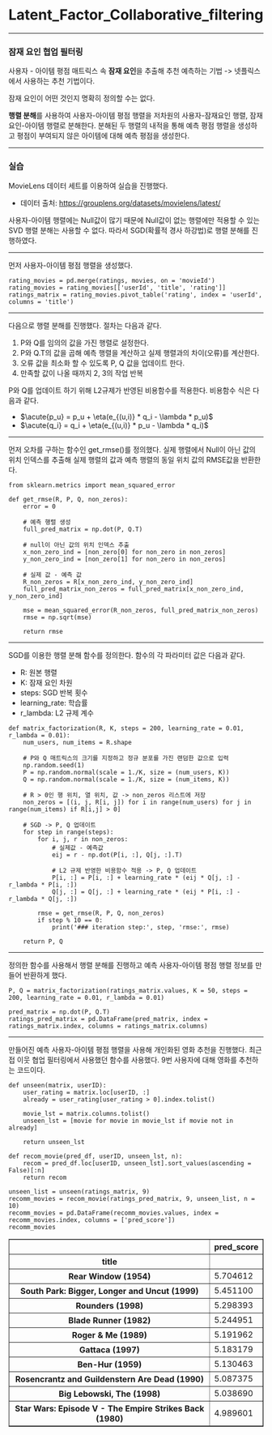 # Latent_Factor_Collaborative_filtering
----------------
### 잠재 요인 협업 필터링
사용자 - 아이템 평점 매트릭스 속 **잠재 요인**을 추출해 추천 예측하는 기법 -> 넷플릭스에서 사용하는 추천 기법이다.

잠재 요인이 어떤 것인지 명확히 정의할 수는 없다.

**행렬 분해**를 사용하여 사용자-아이템 평점 행렬을 저차원의 사용자-잠재요인 행렬, 잠재요인-아이템 행렬로 분해한다. 분해된 두 행렬의 내적을 통해 예측 평점 행렬을 생성하고 평점이 부여되지 않은 아이템에 대해 예측 평점을 생성한다.

--------------------
### 실습
MovieLens 데이터 세트를 이용하여 실습을 진행했다.
* 데이터 출처: <https://grouplens.org/datasets/movielens/latest/>

사용자-아이템 행렬에는 Null값이 많기 때문에 Null값이 없는 행렬에만 적용할 수 있는 SVD 행렬 분해는 사용할 수 없다. 따라서 SGD(확률적 경사 하강법)로 행렬 분해를 진행하였다.

----------------------------
먼저 사용자-아이템 평점 행렬을 생성했다.

```
rating_movies = pd.merge(ratings, movies, on = 'movieId')
rating_movies = rating_movies[['userId', 'title', 'rating']]
ratings_matrix = rating_movies.pivot_table('rating', index = 'userId', columns = 'title')
```
-------------------------
다음으로 행렬 분해를 진행했다. 절차는 다음과 같다.
1. P와 Q를 임의의 값을 가진 행렬로 설정한다.
2. P와 Q.T의 값을 곱해 예측 행렬을 계산하고 실제 행렬과의 차이(오류)를 계산한다.
3. 오류 값을 최소화 할 수 있도록 P, Q 값을 업데이트 한다.
4. 만족할 값이 나올 때까지 2, 3의 작업 반복

P와 Q를 업데이트 하기 위해 L2규제가 반영된 비용함수를 적용한다. 비용함수 식은 다음과 같다.

- $\acute{p_u} = p_u + \eta(e_{(u,i)} * q_i - \lambda * p_u)$
- $\acute{q_i} = q_i + \eta(e_{(u,i)} * p_u - \lambda * q_i)$
---------------------------

먼저 오차를 구하는 함수인 get_rmse()를 정의했다. 실제 행렬에서 Null이 아닌 값의 위치 인덱스를 추출해 실제 행렬의 값과 예측 행렬의 동일 위치 값의 RMSE값을 반환한다.

```
from sklearn.metrics import mean_squared_error

def get_rmse(R, P, Q, non_zeros):
    error = 0

    # 예측 행렬 생성
    full_pred_matrix = np.dot(P, Q.T)

    # null이 아닌 값의 위치 인덱스 추출
    x_non_zero_ind = [non_zero[0] for non_zero in non_zeros]
    y_non_zero_ind = [non_zero[1] for non_zero in non_zeros]
    
    # 실제 값 - 예측 값
    R_non_zeros = R[x_non_zero_ind, y_non_zero_ind]
    full_pred_matrix_non_zeros = full_pred_matrix[x_non_zero_ind, y_non_zero_ind]

    mse = mean_squared_error(R_non_zeros, full_pred_matrix_non_zeros)
    rmse = np.sqrt(mse)

    return rmse
```
---------------------------------
SGD를 이용한 행렬 분해 함수를 정의한다. 함수의 각 파라미터 값은 다음과 같다.
  * R: 원본 행렬
  * K: 잠재 요인 차원
  * steps: SGD 반복 횟수
  * learning_rate: 학습률
  * r_lambda: L2 규제 계수

```
def matrix_factorization(R, K, steps = 200, learning_rate = 0.01, r_lambda = 0.01):
    num_users, num_items = R.shape
    
    # P와 Q 매트릭스의 크기를 지정하고 정규 분포를 가진 랜덤한 값으로 입력
    np.random.seed(1)
    P = np.random.normal(scale = 1./K, size = (num_users, K))
    Q = np.random.normal(scale = 1./K, size = (num_items, K))

    # R > 0인 행 위치, 열 위치, 값 -> non_zeros 리스트에 저장
    non_zeros = [(i, j, R[i, j]) for i in range(num_users) for j in range(num_items) if R[i,j] > 0]

    # SGD -> P, Q 업데이트
    for step in range(steps):
        for i, j, r in non_zeros:
            # 실제값 - 예측값
            eij = r - np.dot(P[i, :], Q[j, :].T)
            
            # L2 규제 반영한 비용함수 적용 -> P, Q 업데이트
            P[i, :] = P[i, :] + learning_rate * (eij * Q[j, :] - r_lambda * P[i, :])
            Q[j, :] = Q[j, :] + learning_rate * (eij * P[i, :] - r_lambda * Q[j, :])
        
        rmse = get_rmse(R, P, Q, non_zeros)
        if step % 10 == 0:
            print('### iteration step:', step, 'rmse:', rmse)
    
    return P, Q
```
----------------------
정의한 함수를 사용해서 행렬 분해를 진행하고 예측 사용자-아이템 평점 행렬 정보를 만들어 반환하게 했다.

```
P, Q = matrix_factorization(ratings_matrix.values, K = 50, steps = 200, learning_rate = 0.01, r_lambda = 0.01)
```
```
pred_matrix = np.dot(P, Q.T)
ratings_pred_matrix = pd.DataFrame(pred_matrix, index = ratings_matrix.index, columns = ratings_matrix.columns)
```
----------------------
만들어진 예측 사용자-아이템 평점 행렬을 사용해 개인화된 영화 추천을 진행했다. 최근접 이웃 협업 필터링에서 사용했던 함수를 사용했다. 9번 사용자에 대해 영화를 추천하는 코드이다.

```
def unseen(matrix, userID):
    user_rating = matrix.loc[userID, :]
    already = user_rating[user_rating > 0].index.tolist()

    movie_lst = matrix.columns.tolist()
    unseen_lst = [movie for movie in movie_lst if movie not in already]

    return unseen_lst
```
```
def recom_movie(pred_df, userID, unseen_lst, n):
    recom = pred_df.loc[userID, unseen_lst].sort_values(ascending = False)[:n]
    return recom
```
```
unseen_list = unseen(ratings_matrix, 9)
recomm_movies = recom_movie(ratings_pred_matrix, 9, unseen_list, n = 10)
recomm_movies = pd.DataFrame(recomm_movies.values, index = recomm_movies.index, columns = ['pred_score'])
recomm_movies
```

<div>
<table border="1" class="dataframe">
  <thead>
    <tr style="text-align: right;">
      <th></th>
      <th>pred_score</th>
    </tr>
    <tr>
      <th>title</th>
      <th></th>
    </tr>
  </thead>
  <tbody>
    <tr>
      <th>Rear Window (1954)</th>
      <td>5.704612</td>
    </tr>
    <tr>
      <th>South Park: Bigger, Longer and Uncut (1999)</th>
      <td>5.451100</td>
    </tr>
    <tr>
      <th>Rounders (1998)</th>
      <td>5.298393</td>
    </tr>
    <tr>
      <th>Blade Runner (1982)</th>
      <td>5.244951</td>
    </tr>
    <tr>
      <th>Roger &amp; Me (1989)</th>
      <td>5.191962</td>
    </tr>
    <tr>
      <th>Gattaca (1997)</th>
      <td>5.183179</td>
    </tr>
    <tr>
      <th>Ben-Hur (1959)</th>
      <td>5.130463</td>
    </tr>
    <tr>
      <th>Rosencrantz and Guildenstern Are Dead (1990)</th>
      <td>5.087375</td>
    </tr>
    <tr>
      <th>Big Lebowski, The (1998)</th>
      <td>5.038690</td>
    </tr>
    <tr>
      <th>Star Wars: Episode V - The Empire Strikes Back (1980)</th>
      <td>4.989601</td>
    </tr>
  </tbody>
</table>
</div>

